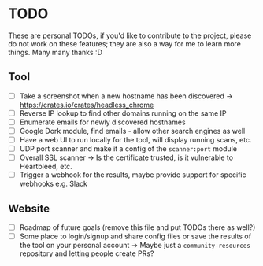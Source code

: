 # TODO

These are personal TODOs, if you'd like to contribute to the project, please do not work on these features; they are also a way for me to learn more things. Many many thanks :D

## Tool
- [ ] Take a screenshot when a new hostname has been discovered -> https://crates.io/crates/headless_chrome
- [ ] Reverse IP lookup to find other domains running on the same IP
- [ ] Enumerate emails for newly discovered hostnames
- [ ] Google Dork module, find emails - allow other search engines as well
- [ ] Have a web UI to run locally for the tool, will display running scans, etc.
- [ ] UDP port scanner and make it a config of the `scanner:port` module
- [ ] Overall SSL scanner -> Is the certificate trusted, is it vulnerable to Heartbleed, etc.
- [ ] Trigger a webhook for the results, maybe provide support for specific webhooks e.g. Slack

## Website
- [ ] Roadmap of future goals (remove this file and put TODOs there as well?)
- [ ] Some place to login/signup and share config files or save the results of the tool on your personal account -> Maybe just a `community-resources` repository and letting people create PRs?
